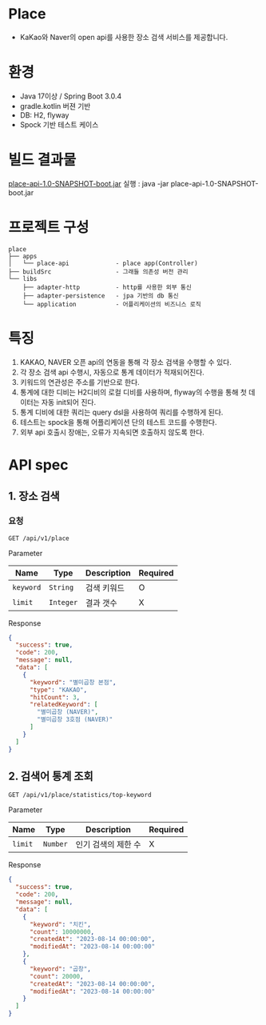 # Place
- KaKao와 Naver의 open api를 사용한 장소 검색 서비스를 제공합니다.

# 환경
- Java 17이상 / Spring Boot 3.0.4
- gradle.kotlin 버젼 기반
- DB: H2, flyway
- Spock 기반 테스트 케이스

# 빌드 결과물
[place-api-1.0-SNAPSHOT-boot.jar](https://github.com/Woonis/place/blob/main/apps/place-api/src/main/resources/place-api-1.0-SNAPSHOT-boot.jar)
실행 : java -jar place-api-1.0-SNAPSHOT-boot.jar


# 프로젝트 구성
```
place
├── apps                  
│   └── place-api             - place app(Controller)
├── buildSrc                  - 그래들 의존성 버전 관리
└── libs
    ├── adapter-http          - http를 사용한 외부 통신
    ├── adapter-persistence   - jpa 기반의 db 통신
    └── application           - 어플리케이션의 비즈니스 로직
```

# 특징
1. KAKAO, NAVER 오픈 api의 연동을 통해 각 장소 검색을 수행할 수 있다.
2. 각 장소 검색 api 수행시, 자동으로 통계 데이터가 적재되어진다.
3. 키워드의 연관성은 주소를 기반으로 한다.
4. 통계에 대한 디비는 H2디비의 로컬 디비를 사용하며, flyway의 수행을 통해 첫 데이터는 자동 init되어 진다.
5. 통계 디비에 대한 쿼리는 query dsl을 사용하여 쿼리를 수행하게 된다.
6. 테스트는 spock을 통해 어플리케이션 단의 테스트 코드를 수행한다.
7. 외부 api 호출시 장애는, 오류가 지속되면 호출하지 않도록 한다.

# API spec
## 1. 장소 검색

### 요청
``
GET /api/v1/place
``

Parameter

| Name      | Type      | Description | Required |
|-----------|-----------|-------------|----------|
| `keyword` | `String`  | 검색 키워드      | O        |
| `limit`   | `Integer` | 결과 갯수       | X        |


Response
```json
{
  "success": true,
  "code": 200,
  "message": null,
  "data": [
    {
      "keyword": "별미곱창 본점",
      "type": "KAKAO",
      "hitCount": 3,
      "relatedKeyword": [
        "별미곱창 (NAVER)",
        "별미곱창 3호점 (NAVER)"
      ]
    }
  ]
}
```


## 2. 검색어 통계 조회
``
GET /api/v1/place/statistics/top-keyword
``


Parameter

| Name    | Type     | Description              | Required |
|---------|----------|--------------------------|----------|
| `limit` | `Number` | 인기 검색의 제한 수              | X        |

Response
```json
{
  "success": true,
  "code": 200,
  "message": null,
  "data": [
    {
      "keyword": "치킨",
      "count": 10000000,
      "createdAt": "2023-08-14 00:00:00",
      "modifiedAt": "2023-08-14 00:00:00"
    },
    {
      "keyword": "곱창",
      "count": 20000,
      "createdAt": "2023-08-14 00:00:00",
      "modifiedAt": "2023-08-14 00:00:00"
    }
  ]
}
```